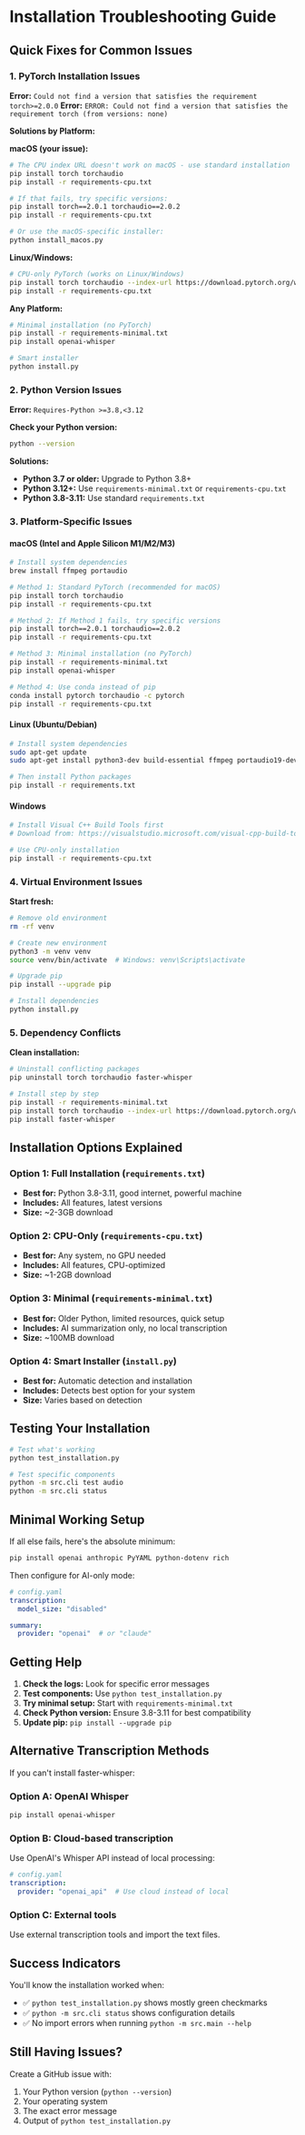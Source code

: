# Installation Troubleshooting Guide

## Quick Fixes for Common Issues

### 1. PyTorch Installation Issues

**Error:** `Could not find a version that satisfies the requirement torch>=2.0.0`
**Error:** `ERROR: Could not find a version that satisfies the requirement torch (from versions: none)`

**Solutions by Platform:**

**macOS (your issue):**
```bash
# The CPU index URL doesn't work on macOS - use standard installation
pip install torch torchaudio
pip install -r requirements-cpu.txt

# If that fails, try specific versions:
pip install torch==2.0.1 torchaudio==2.0.2
pip install -r requirements-cpu.txt

# Or use the macOS-specific installer:
python install_macos.py
```

**Linux/Windows:**
```bash
# CPU-only PyTorch (works on Linux/Windows)
pip install torch torchaudio --index-url https://download.pytorch.org/whl/cpu
pip install -r requirements-cpu.txt
```

**Any Platform:**
```bash
# Minimal installation (no PyTorch)
pip install -r requirements-minimal.txt
pip install openai-whisper

# Smart installer
python install.py
```

### 2. Python Version Issues

**Error:** `Requires-Python >=3.8,<3.12`

**Check your Python version:**
```bash
python --version
```

**Solutions:**
- **Python 3.7 or older:** Upgrade to Python 3.8+
- **Python 3.12+:** Use `requirements-minimal.txt` or `requirements-cpu.txt`
- **Python 3.8-3.11:** Use standard `requirements.txt`

### 3. Platform-Specific Issues

#### macOS (Intel and Apple Silicon M1/M2/M3)
```bash
# Install system dependencies
brew install ffmpeg portaudio

# Method 1: Standard PyTorch (recommended for macOS)
pip install torch torchaudio
pip install -r requirements-cpu.txt

# Method 2: If Method 1 fails, try specific versions
pip install torch==2.0.1 torchaudio==2.0.2
pip install -r requirements-cpu.txt

# Method 3: Minimal installation (no PyTorch)
pip install -r requirements-minimal.txt
pip install openai-whisper

# Method 4: Use conda instead of pip
conda install pytorch torchaudio -c pytorch
pip install -r requirements-cpu.txt
```

#### Linux (Ubuntu/Debian)
```bash
# Install system dependencies
sudo apt-get update
sudo apt-get install python3-dev build-essential ffmpeg portaudio19-dev libasound2-dev

# Then install Python packages
pip install -r requirements.txt
```

#### Windows
```bash
# Install Visual C++ Build Tools first
# Download from: https://visualstudio.microsoft.com/visual-cpp-build-tools/

# Use CPU-only installation
pip install -r requirements-cpu.txt
```

### 4. Virtual Environment Issues

**Start fresh:**
```bash
# Remove old environment
rm -rf venv

# Create new environment
python3 -m venv venv
source venv/bin/activate  # Windows: venv\Scripts\activate

# Upgrade pip
pip install --upgrade pip

# Install dependencies
python install.py
```

### 5. Dependency Conflicts

**Clean installation:**
```bash
# Uninstall conflicting packages
pip uninstall torch torchaudio faster-whisper

# Install step by step
pip install -r requirements-minimal.txt
pip install torch torchaudio --index-url https://download.pytorch.org/whl/cpu
pip install faster-whisper
```

## Installation Options Explained

### Option 1: Full Installation (`requirements.txt`)
- **Best for:** Python 3.8-3.11, good internet, powerful machine
- **Includes:** All features, latest versions
- **Size:** ~2-3GB download

### Option 2: CPU-Only (`requirements-cpu.txt`)
- **Best for:** Any system, no GPU needed
- **Includes:** All features, CPU-optimized
- **Size:** ~1-2GB download

### Option 3: Minimal (`requirements-minimal.txt`)
- **Best for:** Older Python, limited resources, quick setup
- **Includes:** AI summarization only, no local transcription
- **Size:** ~100MB download

### Option 4: Smart Installer (`install.py`)
- **Best for:** Automatic detection and installation
- **Includes:** Detects best option for your system
- **Size:** Varies based on detection

## Testing Your Installation

```bash
# Test what's working
python test_installation.py

# Test specific components
python -m src.cli test audio
python -m src.cli status
```

## Minimal Working Setup

If all else fails, here's the absolute minimum:

```bash
pip install openai anthropic PyYAML python-dotenv rich
```

Then configure for AI-only mode:
```yaml
# config.yaml
transcription:
  model_size: "disabled"

summary:
  provider: "openai"  # or "claude"
```

## Getting Help

1. **Check the logs:** Look for specific error messages
2. **Test components:** Use `python test_installation.py`
3. **Try minimal setup:** Start with `requirements-minimal.txt`
4. **Check Python version:** Ensure 3.8-3.11 for best compatibility
5. **Update pip:** `pip install --upgrade pip`

## Alternative Transcription Methods

If you can't install faster-whisper:

### Option A: OpenAI Whisper
```bash
pip install openai-whisper
```

### Option B: Cloud-based transcription
Use OpenAI's Whisper API instead of local processing:
```yaml
# config.yaml
transcription:
  provider: "openai_api"  # Use cloud instead of local
```

### Option C: External tools
Use external transcription tools and import the text files.

## Success Indicators

You'll know the installation worked when:
- ✅ `python test_installation.py` shows mostly green checkmarks
- ✅ `python -m src.cli status` shows configuration details
- ✅ No import errors when running `python -m src.main --help`

## Still Having Issues?

Create a GitHub issue with:
1. Your Python version (`python --version`)
2. Your operating system
3. The exact error message
4. Output of `python test_installation.py`
